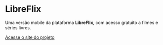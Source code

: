 # LibreFlix  

Uma versão mobile da plataforma **LibreFlix**, com acesso gratuito a filmes e séries livres.

[Acesse o site do projeto](https://sites.google.com/d/19C--oMGGNs8bNCqhzp0KQzx6rqqCThK_/p/16UmzGgCOXymvizvO4mMrAVVtR62cf8ph/edit?pli=1)
